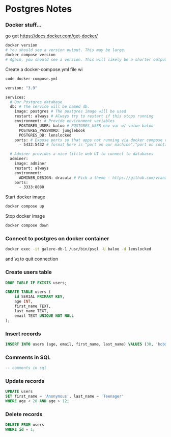 # Postgres Notes

### Docker stuff...

go get https://docs.docker.com/get-docker/

```bash
docker version
# You should see a version output. This may be large.
docker compose version
# Again, you should see a version. This will likely be a shorter output.
```

Create a docker-compose.yml file wi

```bash
code docker-compose.yml
```
```bash
version: "3.9"

services:
  # Our Postgres database
  db: # The service will be named db.
    image: postgres # The postgres image will be used
    restart: always # Always try to restart if this stops running
    environment: # Provide environment variables
      POSTGRES_USER: baloo # POSTGRES_USER env var w/ value baloo
      POSTGRES_PASSWORD: junglebook
      POSTGRES_DB: lenslocked
    ports: # Expose ports so that apps not running via docker compose can connect to them.
      - 5432:5432 # format here is "port on our machine":"port on container"

  # Adminer provides a nice little web UI to connect to databases
  adminer:
    image: adminer
    restart: always
    environment:
      ADMINER_DESIGN: dracula # Pick a theme - https://github.com/vrana/adminer/tree/master/designs
    ports:
      - 3333:8080
```

Start docker image

```bash
docker compose up
```

Stop docker image

```bash
docker compose down
```

### Connect to postgres on docker container

```bash
docker exec -it galere-db-1 /usr/bin/psql -U baloo -d lenslocked
```
and \q to quit connection

### Create users table

```sql
DROP TABLE IF EXISTS users;
```

```sql
CREATE TABLE users (
    id SERIAL PRIMARY KEY,
    age INT,
    first_name TEXT,
    last_name TEXT,
    email TEXT UNIQUE NOT NULL
);
```

### Insert records

```sql
INSERT INTO users (age, email, first_name, last_name) VALUES (30, 'bob@aol.com', 'Bob','Aol');
```
### Comments in SQL

```sql
-- comments in sql
```

### Update records

```sql
UPDATE users
SET first_name = 'Anonymous', last_name = 'Teenager'
WHERE age < 20 AND age > 12;
```

### Delete records
```sql
DELETE FROM users
WHERE id = 1;
```